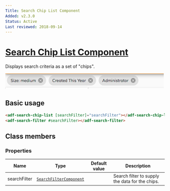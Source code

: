 ```yaml
---
Title: Search Chip List Component
Added: v2.3.0
Status: Active
Last reviewed: 2018-09-14
---
```


# [Search Chip List Component](../../lib/content-services/search/components/search-chip-list/search-chip-list.component.ts "Defined in search-chip-list.component.ts")

Displays search criteria as a set of "chips".

![Selected Facets](../docassets/images/selected-facets.png)

## Basic usage

```html
<adf-search-chip-list [searchFilter]="searchFilter"></adf-search-chip-list>
<adf-search-filter #searchFilter></adf-search-filter>
```

## Class members

### Properties

| Name | Type | Default value | Description |
| ---- | ---- | ------------- | ----------- |
| searchFilter | [`SearchFilterComponent`](../content-services/search-filter.component.md) |  | Search filter to supply the data for the chips. |
